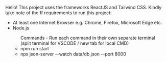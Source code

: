 Hello! This project uses the frameworks ReactJS and Tailwind CSS. Kindly take note of the ff requirements to run this project:

<ul>
    <li>At least one Internet Browser e.g. Chrome, Firefox, Microsoft Edge etc.</li>
    <li>Node.js</li>
    <ul>Commands - Run each command in their own separate terminal (split terminal for VSCODE / new tab for local CMD)
        <li>npm run start</li>
        <li>npx json-server --watch data/db.json --port 8000</li>
    </ul>
</ul>
